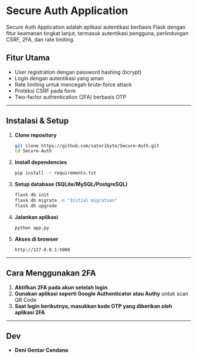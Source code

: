 # Secure Auth Application

Secure Auth Application adalah aplikasi autentikasi berbasis Flask dengan fitur keamanan tingkat lanjut, termasuk autentikasi pengguna, perlindungan CSRF, 2FA, dan rate limiting.

## **Fitur Utama**
- User registration dengan password hashing (bcrypt)
- Login dengan autentikasi yang aman
- Rate limiting untuk mencegah brute-force attack
- Proteksi CSRF pada form
- Two-factor authentication (2FA) berbasis OTP

---

## **Instalasi & Setup**

1. **Clone repository**  
   ```bash
   git clone https://github.com/satoribyte/Secure-Auth.git
   cd Secure-Auth
   ```

2. **Install dependencies**  
   ```bash
   pip install -r requirements.txt
   ```

3. **Setup database (SQLite/MySQL/PostgreSQL)**  
   ```bash
   flask db init
   flask db migrate -m "Initial migration"
   flask db upgrade
   ```

4. **Jalankan aplikasi**  
   ```bash
   python app.py
   ```

5. **Akses di browser**  
   ```
   http://127.0.0.1:5000
   ```

---

## **Cara Menggunakan 2FA**
1. **Aktifkan 2FA pada akun setelah login**  
2. **Gunakan aplikasi seperti Google Authenticator atau Authy** untuk scan QR Code  
3. **Saat login berikutnya, masukkan kode OTP yang diberikan oleh aplikasi 2FA**

---

## **Dev**
- **Deni Gentar Candana**